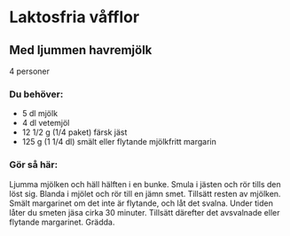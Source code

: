 # Laktosfria våfflor

## Med ljummen havremjölk

4 personer

### Du behöver:
* 5 dl mjölk
* 4 dl vetemjöl
* 12 1/2 g (1/4 paket) färsk jäst
* 125 g (1 1/4 dl) smält eller flytande mjölkfritt margarin

### Gör så här:
Ljumma mjölken och häll hälften i en bunke. Smula i jästen och rör tills den löst sig. Blanda i mjölet och rör till en jämn smet. Tillsätt resten av mjölken. Smält margarinet om det inte är flytande, och låt det svalna. Under tiden låter du smeten jäsa cirka 30 minuter. Tillsätt därefter det avsvalnade eller flytande margarinet. Grädda.